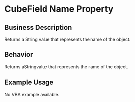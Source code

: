 # CubeField Name Property

## Business Description
Returns a String value that represents the name of the object.

## Behavior
Returns  aStringvalue that represents the name of the object.

## Example Usage
No VBA example available.